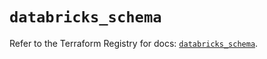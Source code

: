 # `databricks_schema`

Refer to the Terraform Registry for docs: [`databricks_schema`](https://registry.terraform.io/providers/databricks/databricks/1.49.0/docs/resources/schema).
